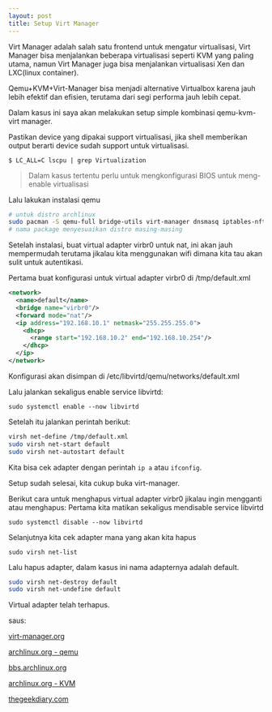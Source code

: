 ```yaml
---
layout: post
title: Setup Virt Manager
---
```


Virt Manager adalah salah satu frontend untuk mengatur virtualisasi, Virt Manager bisa menjalankan beberapa virtualisasi seperti KVM yang paling utama, namun Virt Manager juga bisa menjalankan virtualisasi Xen dan LXC(linux container).

Qemu+KVM+Virt-Manager bisa menjadi alternative Virtualbox karena jauh lebih efektif dan efisien, terutama dari segi performa jauh lebih cepat.

Dalam kasus ini saya akan melakukan setup simple kombinasi qemu-kvm-virt manager.

Pastikan device yang dipakai support virtualisasi, jika shell memberikan output berarti device sudah support untuk virtualisasi.

`$ LC_ALL=C lscpu | grep Virtualization`

> Dalam kasus tertentu perlu untuk mengkonfigurasi BIOS untuk meng-enable virtualisasi

Lalu lakukan instalasi qemu

```bash
# untuk distro archlinux
sudo pacman -S qemu-full bridge-utils virt-manager dnsmasq iptables-nft
# nama package menyesuaikan distro masing-masing
```
Setelah instalasi, buat virtual adapter virbr0 untuk nat, ini akan jauh mempermudah terutama jikalau kita menggunakan wifi dimana kita tau akan sulit untuk autentikasi.

Pertama buat konfigurasi untuk virtual adapter virbr0 di /tmp/default.xml

```xml
<network>
  <name>default</name>
  <bridge name="virbr0"/>
  <forward mode="nat"/>
  <ip address="192.168.10.1" netmask="255.255.255.0">
    <dhcp>
      <range start="192.168.10.2" end="192.168.10.254"/>
    </dhcp>
  </ip>
</network>
```
Konfigurasi akan disimpan di /etc/libvirtd/qemu/networks/default.xml

Lalu jalankan sekaligus enable service libvirtd:

`sudo systemctl enable --now libvirtd `

Setelah itu jalankan perintah berikut:
```bash
virsh net-define /tmp/default.xml
sudo virsh net-start default
sudo virsh net-autostart default
```
Kita bisa cek adapter dengan perintah `ip a` atau `ifconfig`.

Setup sudah selesai, kita cukup buka virt-manager.

Berikut cara untuk menghapus virtual adapter virbr0 jikalau ingin mengganti atau menghapus:
Pertama kita matikan sekaligus mendisable service libvirtd

`sudo systemctl disable --now libvirtd`

Selanjutnya kita cek adapter mana yang akan kita hapus

`sudo virsh net-list`

Lalu hapus adapter, dalam kasus ini nama adapternya adalah default.

```bash
sudo virsh net-destroy default
sudo virsh net-undefine default
```
Virtual adapter telah terhapus.

saus:

[virt-manager.org](https://virt-manager.org/)

[archlinux.org - qemu](https://wiki.archlinux.org/title/QEMU)

[bbs.archlinux.org](https://bbs.archlinux.org/viewtopic.php?id=242808)

[archlinux.org - KVM](https://wiki.archlinux.org/title/KVM)

[thegeekdiary.com](https://www.thegeekdiary.com/how-to-remove-virbr0-and-lxcbr0-interfaces-on-centos-rhel-5-and-rhel-7/)


